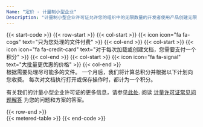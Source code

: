 ```yaml
---
Name: "定价 - 计量制小型企业"
Description: "计量制小型企业许可证允许您的组织中的无限数量的开发者使用产品创建无限数量的终端用户软件，这些软件可以在您的组织内使用。计量制小型企业许可证涵盖了在使用产品功能的终端用户软件上工作的无限数量的开发者。"
---
```

{{< start-code >}}
{{< row-start >}}
{{< col-start >}}
{{< icon icon="fa fa-cogs" text="只为您处理的文件付费" >}}
{{< col-end >}}
{{< col-start >}}
{{< icon icon="fa fa-credit-card" text="对于每次加载或创建文档，您需要支付一个积分" >}}
{{< col-end >}}
{{< col-start >}}
{{< icon icon="fa fa-signal" text="大批量更优惠的价格" >}}
{{< col-end >}}
&nbsp;  
根据需要处理尽可能多的文件。 一个月后，我们将计算总积分并根据以下计划向您收费。 每次对文档执行打开或保存操作时，都计为一个积分。 
&nbsp;  

有关我们的计量小型企业许可证的更多信息，请参见[此处](https://purchase.groupdocs.com/policies/license-types/#metered-small-business-license). 阅读 [计量许可证常见问题解答](https://purchase.groupdocs.com/faqs/licensing/metered/) 为您的问题和方案的答案。 

{{< row-end >}}
&nbsp;  
{{< metered-table >}}
{{< end-code >}}